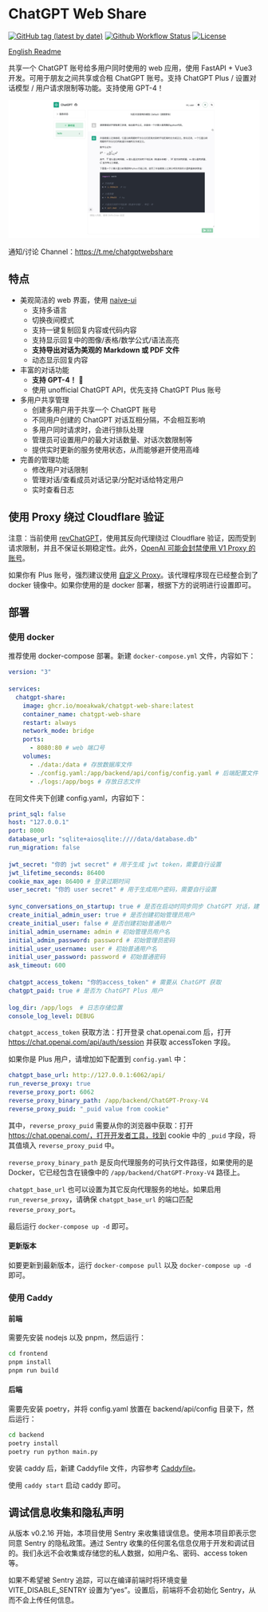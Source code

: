# ChatGPT Web Share

[![GitHub tag (latest by date)](https://img.shields.io/github/v/tag/moeakwak/chatgpt-web-share?label=container&logo=docker)](https://github.com/moeakwak/chatgpt-web-share/pkgs/container/chatgpt-web-share)
[![Github Workflow Status](https://img.shields.io/github/actions/workflow/status/moeakwak/chatgpt-web-share/docker-image.yml?label=build)](https://github.com/moeakwak/chatgpt-web-share/actions)
[![License](https://img.shields.io/github/license/moeakwak/chatgpt-web-share)](https://github.com/moeakwak/chatgpt-web-share/blob/main/LICENSE)

[English Readme](README.en.md)

共享一个 ChatGPT 账号给多用户同时使用的 web 应用，使用 FastAPI + Vue3 开发。可用于朋友之间共享或合租 ChatGPT 账号。支持 ChatGPT Plus / 设置对话模型 / 用户请求限制等功能。支持使用 GPT-4！

![screenshot](screenshot.jpeg)

通知/讨论 Channel：https://t.me/chatgptwebshare

## 特点

- 美观简洁的 web 界面，使用 [naive-ui](https://www.naiveui.com/)
  - 支持多语言
  - 切换夜间模式
  - 支持一键复制回复内容或代码内容
  - 支持显示回复中的图像/表格/数学公式/语法高亮
  - **支持导出对话为美观的 Markdown 或 PDF 文件**
  - 动态显示回复内容
- 丰富的对话功能
  - **支持 GPT-4！** 🥳
  - 使用 unofficial ChatGPT API，优先支持 ChatGPT Plus 账号
- 多用户共享管理
  - 创建多用户用于共享一个 ChatGPT 账号
  - 不同用户创建的 ChatGPT 对话互相分隔，不会相互影响
  - 多用户同时请求时，会进行排队处理
  - 管理员可设置用户的最大对话数量、对话次数限制等
  - 提供实时更新的服务使用状态，从而能够避开使用高峰
- 完善的管理功能
  - 修改用户对话限制
  - 管理对话/查看成员对话记录/分配对话给特定用户
  - 实时查看日志

## 使用 Proxy 绕过 Cloudflare 验证

注意：当前使用 [revChatGPT](https://github.com/acheong08/ChatGPT)，使用其反向代理绕过 Cloudflare 验证，因而受到请求限制，并且不保证长期稳定性。此外，[OpenAI 可能会封禁使用 V1 Proxy 的账号](https://github.com/acheong08/ChatGPT/issues/1158)。

如果你有 Plus 账号，强烈建议使用 [自定义 Proxy](https://github.com/acheong08/ChatGPT-Proxy-V4)。该代理程序现在已经整合到了 docker 镜像中。如果你使用的是 docker 部署，根据下方的说明进行设置即可。

## 部署

### 使用 docker

推荐使用 docker-compose 部署。新建 `docker-compose.yml` 文件，内容如下：

```yaml
version: "3"

services:
  chatgpt-share:
    image: ghcr.io/moeakwak/chatgpt-web-share:latest
    container_name: chatgpt-web-share
    restart: always
    network_mode: bridge
    ports:
      - 8080:80 # web 端口号
    volumes:
      - ./data:/data # 存放数据库文件
      - ./config.yaml:/app/backend/api/config/config.yaml # 后端配置文件
      - ./logs:/app/bogs # 存放日志文件
```

在同文件夹下创建 config.yaml，内容如下：

```yaml
print_sql: false
host: "127.0.0.1"
port: 8000
database_url: "sqlite+aiosqlite:////data/database.db"
run_migration: false

jwt_secret: "你的 jwt secret" # 用于生成 jwt token，需要自行设置
jwt_lifetime_seconds: 86400
cookie_max_age: 86400 # 登录过期时间
user_secret: "你的 user secret" # 用于生成用户密码，需要自行设置

sync_conversations_on_startup: true # 是否在启动时同步同步 ChatGPT 对话，建议启用
create_initial_admin_user: true # 是否创建初始管理员用户
create_initial_user: false # 是否创建初始普通用户
initial_admin_username: admin # 初始管理员用户名
initial_admin_password: password # 初始管理员密码
initial_user_username: user # 初始普通用户名
initial_user_password: password # 初始普通密码
ask_timeout: 600

chatgpt_access_token: "你的access_token" # 需要从 ChatGPT 获取
chatgpt_paid: true # 是否为 ChatGPT Plus 用户

log_dir: /app/logs  # 日志存储位置
console_log_level: DEBUG
```

`chatgpt_access_token` 获取方法：打开登录 chat.openai.com 后，打开 https://chat.openai.com/api/auth/session 并获取 accessToken 字段。

如果你是 Plus 用户，请增加如下配置到 `config.yaml` 中：

```yaml
chatgpt_base_url: http://127.0.0.1:6062/api/
run_reverse_proxy: true
reverse_proxy_port: 6062
reverse_proxy_binary_path: /app/backend/ChatGPT-Proxy-V4
reverse_proxy_puid: "_puid value from cookie"
```

其中，`reverse_proxy_puid` 需要从你的浏览器中获取：打开 https://chat.openai.com/，打开开发者工具，找到 cookie 中的 `_puid` 字段，将其值填入 `reverse_proxy_puid` 中。

`reverse_proxy_binary_path` 是反向代理服务的可执行文件路径，如果使用的是 Docker，它已经包含在镜像中的 `/app/backend/ChatGPT-Proxy-V4` 路径上。

`chatgpt_base_url` 也可以设置为其它反向代理服务的地址。如果启用 `run_reverse_proxy`，请确保 `chatgpt_base_url` 的端口匹配 `reverse_proxy_port`。

最后运行 `docker-compose up -d` 即可。

#### 更新版本

如要更新到最新版本，运行 `docker-compose pull` 以及 `docker-compose up -d` 即可。

### 使用 Caddy

#### 前端

需要先安装 nodejs 以及 pnpm，然后运行：

```bash
cd frontend
pnpm install
pnpm run build
```

#### 后端

需要先安装 poetry，并将 config.yaml 放置在 backend/api/config 目录下，然后运行：

```bash
cd backend
poetry install
poetry run python main.py
```

安装 caddy 后，新建 Caddyfile 文件，内容参考 [Caddyfile](Caddyfile)。

使用 `caddy start` 启动 caddy 即可。

## 调试信息收集和隐私声明

从版本 v0.2.16 开始，本项目使用 Sentry 来收集错误信息。使用本项目即表示您同意 Sentry 的隐私政策。通过 Sentry 收集的任何匿名信息仅用于开发和调试目的。我们永远不会收集或存储您的私人数据，如用户名、密码、access token 等。

如果不希望被 Sentry 追踪，可以在编译前端时将环境变量 VITE_DISABLE_SENTRY 设置为“yes”。设置后，前端将不会初始化 Sentry，从而不会上传任何信息。
